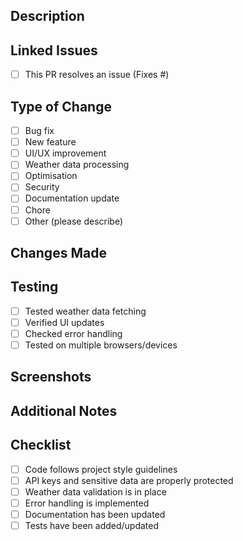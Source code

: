 ## Description
<!-- Provide a brief description of the changes in this PR -->

## Linked Issues
<!-- Does this PR resolve any open issues? Use "Fixes #123" or "Resolves #123" to automatically close the issue when the PR is merged -->
- [ ] This PR resolves an issue (Fixes #)

## Type of Change
- [ ] Bug fix
- [ ] New feature
- [ ] UI/UX improvement
- [ ] Weather data processing
- [ ] Optimisation
- [ ] Security
- [ ] Documentation update
- [ ] Chore
- [ ] Other (please describe)

## Changes Made
<!-- List the key changes made in this PR -->

## Testing
<!-- Describe how you tested these changes -->
- [ ] Tested weather data fetching
- [ ] Verified UI updates
- [ ] Checked error handling
- [ ] Tested on multiple browsers/devices

## Screenshots
<!-- If applicable, add screenshots or GIFs -->

## Additional Notes
<!-- Any additional information that reviewers should know -->

## Checklist
- [ ] Code follows project style guidelines
- [ ] API keys and sensitive data are properly protected
- [ ] Weather data validation is in place
- [ ] Error handling is implemented
- [ ] Documentation has been updated
- [ ] Tests have been added/updated
